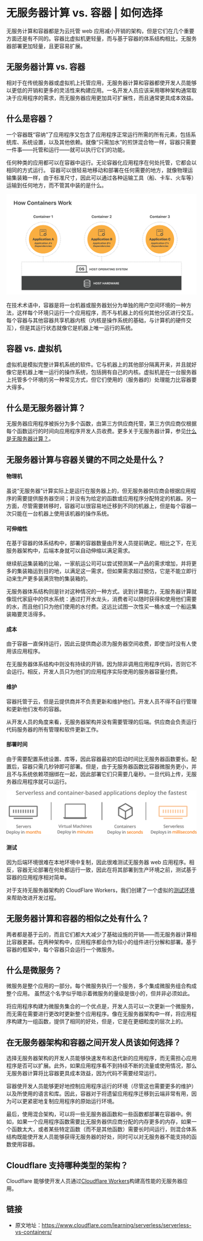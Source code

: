 # 无服务器计算 vs. 容器 | 如何选择

无服务计算和容器都是为云托管 web 应用减小开销的架构，但是它们在几个重要方面还是有不同的。容器比虚拟机更轻量，而与基于容器的体系结构相比，无服务器部署更加轻量，且更容易扩展。

## 无服务器计算 vs. 容器

相对于在传统服务器或虚拟机上托管应用，无服务器计算和容器都使开发人员能够以更低的开销和更多的灵活性来构建应用。一名开发人员应该采用哪种架构通常取决于应用程序的需求，而无服务器应用更加具可扩展性，而且通常更具成本效益。

## 什么是容器？

一个容器既“容纳”了应用程序又包含了应用程序正常运行所需的所有元素，包括系统库、系统设置，以及其他依赖。就像“只需加水”的煎饼混合物一样，容器只需要一件事——托管和运行——就可以执行它们的功能。

任何种类的应用都可以在容器中运行。无论容器化应用程序在何处托管，它都会以相同的方式运行。 容器可以很轻易地移动和部署在任何需要的地方，就像物理运输集装箱一样，由于标准尺寸，因此可以通过各种运输工具（船、卡车、火车等）运输到任何地方，而不管其中装的是什么。 

<img src='images/how-containers-work.svg' />

在技术术语中，容器是将一台机器或服务器划分为单独的用户空间环境的一种方法，这样每个环境只运行一个应用程序，而不与机器上的任何其他分区进行交互。每个容器与其他容器共享机器内核（内核是操作系统的基础，与计算机的硬件交互），但是其运行状态就像它是机器上唯一运行的系统。

## 容器 vs. 虚拟机

虚拟机是模拟完整计算机系统的软件。它与机器上的其他部分隔离开来，并且就好像它是机器上唯一运行的操作系统，包括拥有自己的内核。虚拟机是在一台服务器上托管多个环境的另一种常见方式，但它们使用的（服务器的）处理能力比容器要大得多。

## 什么是无服务器计算？

无服务器应用程序被拆分为多个函数，由第三方供应商托管，第三方供应商仅根据每个函数运行的时间向应用程序开发人员收费。更多关于无服务器计算，参见[什么是无服务器计算？](https://www.cloudflare.com/learning/serverless/what-is-serverless/)。

## 无服务器计算与容器关键的不同之处是什么？

#### 物理机

虽说“无服务器”计算实际上是运行在服务器上的，但无服务器供应商会根据应用程序的需要提供服务器空间；并没有为给定的函数或应用程序分配特定的机器。另一方面，尽管需要转移时，容器可以很容易地迁移到不同的机器上，但是每个容器一次只能在一台机器上使用该机器的操作系统。

#### 可伸缩性

在基于容器的体系结构中，部署的容器数量由开发人员提前确定。相比之下，在无服务器架构中，后端本身就可以自动伸缩以满足需求。

继续航运集装箱的比喻，一家航运公司可以尝试预测某一产品的需求增加，并将更多的集装箱运到目的地，以满足这一需求，但如果需求超过预估，它是不能立即行动来生产更多装满货物的集装箱的。

无服务器体系结构则是针对这种情况的一种方式。说到计算能力，无服务器计算就像现代家庭中的供水系统：通过打开水龙头，消费者可以随时获得和使用他们需要的水，而且他们只为他们使用的水付费。这远比试图一次性买一桶水或一个船运集装箱要灵活得多。

#### 成本

由于容器一直保持运行，因此云提供商必须为服务器空间收费，即使当时没有人使用该应用程序。 

在无服务器体系结构中则没有持续的开销，因为除非调用应用程序代码，否则它不会运行。相反，开发人员只为他们的应用程序实际使用的服务器容量付费。 

#### 维护

容器托管于云，但是云提供商并不负责更新和维护他们。开发人员不得不自行管理和更新他们发布的容器。

从开发人员的角度来看，无服务器架构并没有需要管理的后端。供应商会负责运行代码服务器的所有管理和软件更新工作。

#### 部署时间

由于需要配置系统设置、库等，因此容器最初的启动时间比无服务器函数要长。配置后，容器只需几秒钟即可部署。但是，由于无服务器函数比容器微服务更小，并且不与系统依赖项捆绑在一起，因此部署它们只需要几毫秒。一旦代码上传，无服务器应用程序就可以运行。

<img src='images/serverless-computing-deploy-speed-comparison.svg' />

#### 测试

因为后端环境很难在本地环境中复制，因此很难测试无服务器 web 应用程序。相反，容器无论部署在何处都运行一致，因此在将其部署到生产环境之前，测试基于容器的应用程序相对简单。 

对于支持无服务器架构的 CloudFlare Workers，我们创建了一个虚拟的[测试环境](https://cloudflayworkers.com/)来帮助改进开发过程。 

## 无服务器计算和容器的相似之处有什么？

两者都是基于云的，而且它们都大大减少了基础设施的开销——而无服务器计算相比容器更甚。在两种架构中，应用程序都会作为较小的组件进行分解和部署。基于容器的框架中，每个容器只会运行一个微服务。

## 什么是微服务？

微服务是整个应用的一部分。每个微服务执行一个服务，多个集成微服务组合构成整个应用。 虽然这个名字似乎暗示着微服务的量级是很小的，但并非必须如此。

将应用程序构建为微服务集合的一个优点是，开发人员可以一次更新一个微服务，而无需在需要进行更改时更新整个应用程序。像在无服务器架构中一样，将应用程序构建为一组函数，提供了相同的好处，但是，它是在更细粒度的层次上的。

## 在无服务器架构和容器之间开发人员该如何选择？

选择无服务器架构的开发人员能够快速发布和迭代新的应用程序，而无需担心应用程序是否可以扩展。此外，如果应用程序看不到持续不断的流量或使用情况，那么无服务器计算将比容器更具成本效益，因为代码不需要经常运行。

容器使开发人员能够更好地控制应用程序运行的环境（尽管这也需要更多的维护）以及所使用的语言和库。因此，容器对于将遗留应用程序迁移到云端非常有用，因为可以更紧密地复制应用程序的原始运行环境。

最后，使用混合架构，可以将一些无服务器函数和一些函数都部署在容器中。例如，如果一个应用程序函数需要比无服务器供应商分配的内存更多的内存，如果一个函数太大，或者某些特定函数（而不是其他函数）需要长时间运行，则混合体系结构既能使开发人员能够获得无服务器的好处，同时可以对无服务器不能支持的函数使用容器。

## Cloudflare 支持哪种类型的架构？

Cloudflare 能够使开发人员通过[Cloudflare Workers](https://www.cloudflare.com/products/cloudflare-workers/)构建高性能的无服务器应用。

## 链接

- 原文地址：https://www.cloudflare.com/learning/serverless/serverless-vs-containers/

